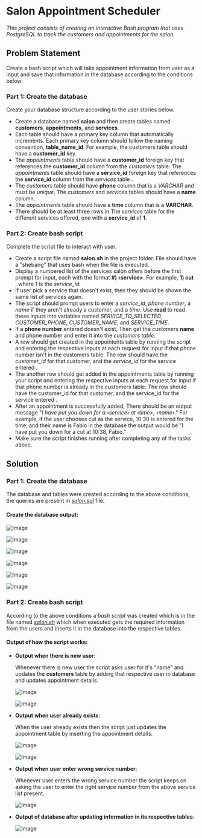 # Salon Appointment Scheduler

*This project consists of creating an interactive Bash program that uses PostgreSQL to track the customers and appointments for the salon.*

## Problem Statement

Create a bash script which will take appointment information from user as a input and save that information in the database according to the conditions below:

### Part 1: Create the database 

  Create your database structure according to the user stories below. 
  - Create a database named **salon** and then create tables named **customers**, **appointments**, and **services**.
  - Each table should have a primary key column that automatically increments. Each primary key column should follow the naming convention, **table_name_id**. For example, the customers table should have a **customer_id** key.
  - The *appointments* table should have a **customer_id** foreign key that references the **customer_id** column from the *customers* table. The *appointments* table should have a **service_id** foreign key that references the **service_id** column from the *services* table .
  - The *customers* table should have **phone** column that is a *VARCHAR* and must be *unique*. The *customers* and *services* tables should have a **name** column.
  - The *appointments* table should have a **time** column that is a **VARCHAR**.
  - There should be at least three rows in The *services* table for the different services offered, one with a **service_id** of **1**.
  

### Part 2: Create bash script

  Complete the script file to interact with user.
  -  Create a script file named **salon.sh** in the project folder. File should have a "shebang" that uses bash when the file is executed.
  - Display a numbered list of the services salon offers before the first prompt for input, each with the format **#) ‹service>**. For example, **1) cut** , where 1 is the *service_id*.
  -  If user pick a service that doesn't exist, then they should be shown the same list of services again.
  - The script should prompt users to enter a *service_id*, *phone number*, a *name* if they aren't already a customer, and a *time*. Use **read** to read these inputs into variables named *SERVICE_TO_SELECTED*, *CUSTOMER_PHONE*, *CUSTOMER_NAME*, and *SERVICE_TIME*.
  -  If a **phone number** entered doesn't exist, Then get the *customers* **name** and phone number and enter it into the *customers table*.
  - A row should get created in the appointents table by running the script and entering the respective inputs at each request for input if that phone number isn't in the customers table. The row should have the *customer_id* for that customer, and the *service_id* for the service entered .
  - The another row should get added in the appointments table by running your script and entering the respective inputs at each request for input if that phone number is already in the customers table. The row should have the customer_id for that customer, and the service_id for the service entered .
  -  After an appointment is successfully added, There should be an output message "*I have put you down for a ‹service› at ‹time>, ‹name›."* For example, if the user chooses cut as the service, 10:30 is entered for the time, and their name is Fabio in the database the output would be "I have put you down for a cut at 10:38, Fabio."
  -  Make sure the script finishes running after completing any of the tasks above.


## Solution

### Part 1: Create the database 

  The database and tables were created according to the above conditions, the queries are present in  [*salon.sql*](https://github.com/nikitanpatil1/Salon-Appointment-Scheduler-fCC/blob/main/salon.sql) file.
  
  #### Create the database output:
  
  ![Image](https://github.com/user-attachments/assets/1369e4a9-6aeb-473e-a196-ac6833fb419e)

  ![Image](https://github.com/user-attachments/assets/672f64c3-0df3-44eb-a91e-93e4cd7f3e6c)

  ![Image](https://github.com/user-attachments/assets/7d24eded-bedb-43ac-85fa-616301637f4d)

  ![Image](https://github.com/user-attachments/assets/d2735918-fb3f-443d-97d8-0bb0c1cf7f0c)

  ![Image](https://github.com/user-attachments/assets/b8c42db7-e948-489e-8b82-4af24c5a9d11)

  ![Image](https://github.com/user-attachments/assets/f5203242-a5a7-41ba-a997-9fc399446d50)
  
  
### Part 2: Create bash script 
  
   According to the above conditions a *bash script* was created which is in the file named  [*salon.sh*](https://github.com/nikitanpatil1/Salon-Appointment-Scheduler-fCC/blob/main/salon.sh)  which when executed gets the required information from the users and inserts it in the database into the respective tables.
  
  #### Output of how the script works:
  
  - **Output when there is new user**:
  
       Whenever there is new user the script asks user for it's "name" and updates the **customers** table by adding that respective user in database and updates appointment details.
    
       ![Image](https://github.com/user-attachments/assets/2793e11e-0034-4d98-ae96-5650bd7d7a99)
    
       ![Image](https://github.com/user-attachments/assets/3cb6c596-7e3d-4f89-b752-caea27125305)
    
  
  - **Output when user already exists**:
  
       When the user already exists then the script just updates the appointment table by inserting the appointment details.
    
       ![Image](https://github.com/user-attachments/assets/4fc33069-57e9-4cc4-92e7-7beb1324e4df)

       ![Image](https://github.com/user-attachments/assets/02d93349-5d46-4e7a-916e-6a09924596f4)
    
  
  
  - **Output when user enter wrong service number**:
     
      Whenever user enters the wrong service number the script keeps on asking the user to enter the right service number from the above service list present.
  
       ![Image](https://github.com/user-attachments/assets/36165d4d-74d0-4a89-a38e-4b84fd294dba)
    

  
  - **Output of database after updating information in its respective tables**:
  
    ![Image](https://github.com/user-attachments/assets/9250c3e4-f3ca-4a86-a76e-8fe2efc19d09)

